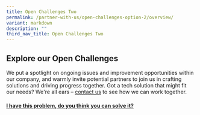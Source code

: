 ```yaml
---
title: Open Challenges Two
permalink: /partner-with-us/open-challenges-option-2/overview/
variant: markdown
description: ""
third_nav_title: Open Challenges Two
---
```

<h2>Explore our Open Challenges</h2>
<p> We put a spotlight on ongoing issues and improvement opportunities within our company, and warmly invite potential partners to join us in crafting solutions and driving progress together. Got a tech solution that might fit our needs? We're all ears – <a href="https://www.mindef.gov.sg/web/portal/rsaf/home/">contact us</a> to see how we can work together.
</p>
<div class="row">
  <div class="col">
    <a class="is-media-card" href="">
      <div class="media-card-plain bg-media-color-4 padding--lg">
        <h4 class="has-text-white padding-top-bottom">I have this problem, do you think you can solve it? 
        </h4>
      </div>
    </a>
  </div>
</div>